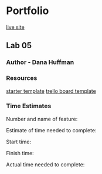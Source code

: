 # Portfolio

[live site](https://dreamy-kitten-310b85.netlify.app/)

## Lab 05

### Author - Dana Huffman

### Resources

[starter template](https://www.npmjs.com/package/cra-template-react-portfolio)
[trello board template](https://trello.com/b/BEvm5LDn/react-portfolio)

### Time Estimates

Number and name of feature:

Estimate of time needed to complete:

Start time:

Finish time:

Actual time needed to complete:
